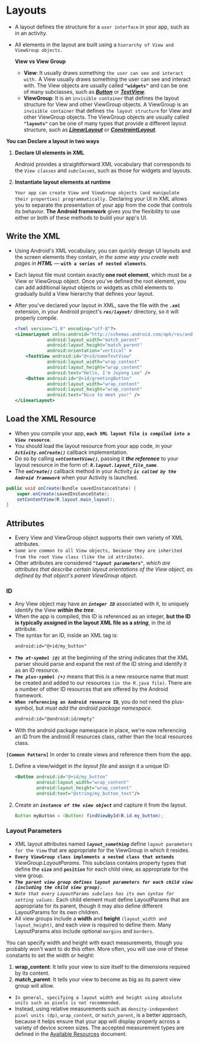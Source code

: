 # Layouts
- A layout defines the structure for a `user interface` in your app, such as in an activity. 
- All elements in the layout are built using a `hierarchy of View and ViewGroup objects.` 

     **View vs View Group**
    - **View**: It usually draws something `the user can see and interact with.` A View usually draws something the user can see and interact with. The View objects are usually called **`"widgets"`** and can be one of many subclasses, such as __*[Button](https://developer.android.com/reference/android/widget/Button)*__ or __*[TextView](https://developer.android.com/reference/android/widget/TextView)*__. 
    - **ViewGroup**: It is an `invisible container` that defines the layout structure for View and other ViewGroup objects. A ViewGroup is an `invisible container` that defines `the layout structure` for View and other ViewGroup objects. The ViewGroup objects are usually called **`"layouts"`** can be one of many types that provide a different layout structure, such as **_[LinearLayout](https://developer.android.com/reference/android/widget/LinearLayout)_** or **_[ConstraintLayout](https://developer.android.com/reference/android/support/constraint/ConstraintLayout)_**.

**You can Declare a layout in two ways**
1. **Declare UI elements in XML**

    Android provides a straightforward XML vocabulary that corresponds to the _`View classes`_ and _`subclasses`_, such as those for widgets and layouts.
2. **Instantiate layout elements at runtime** 
    
    `Your app can create View and ViewGroup objects (and manipulate their properties) programmatically.` Declaring your UI in XML allows you to separate the presentation of your app from the code that controls its behavior. **The Android framework** gives you the flexibility to use either or both of these methods to build your app's UI.

    
## Write the XML
- Using Android's XML vocabulary, you can quickly design UI layouts and the screen elements they contain, _in the same way you create web pages in **HTML**_ — **`with a series of nested elements`**. 
- Each layout file must contain exactly **one root element**, which must be a View or ViewGroup object. Once you've defined the root element, you can add additional layout objects or widgets as child elements to gradually build a View hierarchy that defines your layout.
- After you've declared your layout in XML, save the file with the **_`.xml`_** extension, in your Android project's **_`res/layout/`_** directory, so it will properly compile.

    ```xml
    <?xml version="1.0" encoding="utf-8"?>
    <LinearLayout xmlns:android="http://schemas.android.com/apk/res/android"
                android:layout_width="match_parent"
                android:layout_height="match_parent"
                android:orientation="vertical" >
        <TextView android:id="@+id/nameTextView"
                android:layout_width="wrap_content"
                android:layout_height="wrap_content"
                android:text="Hello, I'm Juyong Lee" />
        <Button android:id="@+id/greetingButton"
                android:layout_width="wrap_content"
                android:layout_height="wrap_content"
                android:text="Nice to meet you!" />
    </LinearLayout>
    ```

## Load the XML Resource
- When you compile your app, **`each XML layout file is compiled into a View resource`**. 
- You should load the layout resource from your app code, in your _**`Activity.onCreate()`**_ callback implementation. 
- Do so by calling _**`setContentView()`**_, passing it _**the reference**_ to your layout resource in the form of: _**`R.layout.layout_file_name`**_.
- The _**`onCreate()`**_ callback method in your Activity _**`is called by the Android framework`**_ when your Activity is launched.
```java
public void onCreate(Bundle savedInstanceState) {
    super.onCreate(savedInstanceState);
    setContentView(R.layout.main_layout);
}
```

## Attributes
- Every View and ViewGroup object supports their own variety of XML attributes. 
- `Some are common to all View objects, because they are inherited from the root View class (like the id attribute)`. 
- Other attributes are considered _**`"layout parameters"`**_, _which are attributes that describe certain layout orientations of the View object, as defined by that object's parent ViewGroup object._
### ID
- Any View object may have an _**`integer ID`**_ associated with it, to uniquely identify the View _**within the tree**_. 
- When the app is compiled, this ID is referenced as an integer, **but the ID is typically assigned in the layout XML file as a _string_**, in the id attribute. 
- The syntax for an ID, inside an XML tag is:
    ```xml
    android:id="@+id/my_button"
    ```
- _**`The at-symbol (@)`**_ at the beginning of the string indicates that the XML parser should parse and expand the rest of the ID string and identify it as an ID resource. 
- _**`The plus-symbol (+)`**_ means that this is a new resource name that must be created and added to our resources `(in the R.java file)`. There are a number of other ID resources that are offered by the Android framework. 
- **`When referencing an Android resource ID`**, you do not need the plus-symbol, but _must add the android package namespace._
    ```xml
    android:id="@android:id/empty"
    ```
- With the android package namespace in place, we're now referencing an ID from the android.R resources class, rather than the local resources class.

**`[Common Pattern]`** In order to create views and reference them from the app.
1. Define a view/widget in _the layout file_ and assign it a unique ID:

    ```xml
    <Button android:id="@+id/my_button"
            android:layout_width="wrap_content"
            android:layout_height="wrap_content"
            android:text="@string/my_button_text"/>
    ```

2. Create an _**`instance of the view object`**_ and capture it from the layout.
    ```java
    Button myButton = (Button) findViewById(R.id.my_button);
    ```
### Layout Parameters
- XML layout attributes named _**`layout_something`**_ define `layout parameters for the View` that are appropriate for the ViewGroup in which it resides.
- **`Every ViewGroup class implements a nested class that extends`** _ViewGroup.LayoutParams_. This subclass contains property types that define the **`size`** and **`position`** for each child view, as appropriate for the view group. 
- _**`The parent view group defines layout parameters for each child view (including the child view group).`**_
- _`Note that every LayoutParams subclass has its own syntax for setting values.`_ Each child element must define LayoutParams that are appropriate for its parent, though it may also define different LayoutParams for its own children.
- All view groups include a **width** and **height** `(layout_width and layout_height)`, and each view is required to define them. Many LayoutParams also include optional `margins` and `borders`.

You can specify width and height with exact measurements, though you probably won't want to do this often. More often, you will use one of these constants to set the width or height:

1. **wrap_content**: It tells your view to size itself to the dimensions required by its content.
2. **match_parent**: It tells your view to become as big as its parent view group will allow.
- `In general, specifying a layout width and height using absolute units such as pixels is not recommended.` 
- Instead, using relative measurements such as `density-independent pixel units (dp)`, `wrap_content`, or `match_parent`, is a better approach, because it helps ensure that your app will display properly across a variety of device screen sizes. The accepted measurement types are defined in the [Available Resources](https://developer.android.com/guide/topics/resources/available-resources#dimension) document.